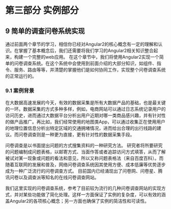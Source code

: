 # 第三部分 实例部分

## 9 简单的调查问卷系统实现

通过前面两个章节的学习，相信你已经对Angular2的核心概念有一定的理解和认识。在掌握了基本概念后，我们还需要将我们学习的Angular2相关知识整合起来，构建一个完整的web应用。
在这个章节中，我们将使用Angular2实现一个简单的问卷调查系统。在这个系统中会使用到前面介绍的大部分知识，如组件、指令、服务、路由等等，并清楚的掌握他们是如何协同工作，实现整个问卷调查系统的正常运行的。

### 9.1 案例背景
在大数据高速发展的今天，有效的数据采集是所有大数据产品的基础，也是最关键的一环。数据采集的方式多种多样，例如，电商网站可以通过日志系统记录用户的访问历史，进而通过大数据平台分析出用户近期对哪一类商品感兴趣，并有针对性的做产品推广。再比如，我们经常使用的地图类App，可以通过收集正在使用用户的地理位置信息分析出特定区域的交通拥堵情况，进而给出合理的出行线路的建议。而问卷调查则是一种更为直接，更有针对性的数据采集手段。

问卷调查是以书面提出问题的方式搜集资料的一种研究方法。 研究者将所要研究的问题编制成问题表格，以邮寄方式、当面作答或者追踪访问方式填答，从而了解被试对某一现象或问题的看法和意见，所以又称问题表格法（来自百度百科）。而随着互联网的发展和普及，网络问卷调查系统因其使用方便、成本低廉等优势逐步成为一种广泛流行的问卷调查方式。
目前国内已经涌现出了问卷网、问卷星、腾讯问卷以及调查派等知名的在线问卷调查网站。

我们这里实现的问卷调查系统，参考了目前较为流行的几种问卷调查网站的实现方式，并对某些功能做了简化处理。这样一方面保证了实例的复杂度，可以有效的涵盖Angular2的各项核心概念；另一方面也确保了实例的简洁性和可读性。


